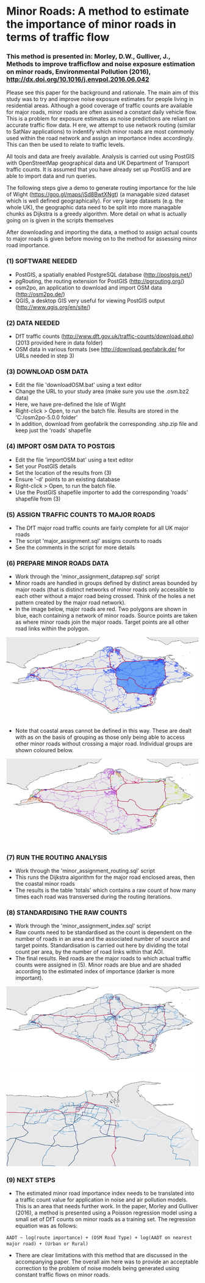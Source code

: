 # Minor Roads: A method to estimate the importance of minor roads in terms of traffic flow

### This method is presented in: Morley, D.W., Gulliver, J., Methods to improve trafficflow and noise exposure estimation on minor roads,  Environmental Pollution (2016), http://dx.doi.org/10.1016/j.envpol.2016.06.042 

Please see this paper for the background and rationale. The main aim of this study was to try and improve noise exposure estimates for people living in residential areas. Although a good coverage of traffic counts are available for major roads, minor roads are often assined a constant daily vehicle flow. This is a problem for exposure estimates as noise predictions are reliant on accurate traffic flow data. H ere, we attempt to use network routing (similar to SatNav applications) to indentify which minor roads are most commonly used within the road network and assign an importance index accordingly. This can then be used to relate to traffic levels. 

All tools and data are freely available. Analysis is carried out using PostGIS with OpenStreetMap geographical data and UK Department of Transport traffic counts. It is assumed that you have already set up PostGIS and are able to import data and run queries.

The following steps give a demo to generate routing importance for the Isle of Wight (https://goo.gl/maps/jSd8BwtXNgt) (a managable sized dataset which is well defined geographically). For very large datasets (e.g. the whole UK), the geographic data need to be split into more managable chunks as Dijkstra is a greedy algorithm. More detail on what is actually going on is given in the scripts themselves

After downloading and importing the data, a method to assign actual counts to major roads is given before moving on to the method for assessing minor road importance.


### (1) SOFTWARE NEEDED
- PostGIS, a spatially enabled PostgreSQL database (http://postgis.net/)
- pgRouting, the routing extension for PostGIS (http://pgrouting.org/)
- osm2po, an application to download and import OSM data (http://osm2po.de/)
- QGIS, a desktop GIS very useful for viewing PostGIS output (http://www.qgis.org/en/site/)

### (2) DATA NEEDED
- DfT traffic counts (http://www.dft.gov.uk/traffic-counts/download.php) (2013 provided here in data folder)
- OSM data in various formats (see http://download.geofabrik.de/ for URLs needed in step 3)

### (3) DOWNLOAD OSM DATA
- Edit the file 'downloadOSM.bat' using a text editor
- Change the URL to your study area (make sure you use the .osm.bz2 data)
- Here, we have pre-defined the Isle of Wight
- Right-click > Open, to run the batch file. Results are stored in the 'C:/osm2po-5.0.0 folder'
- In addition, download from geofabrik the corresponding .shp.zip file and keep just the 'roads' shapefile

### (4) IMPORT OSM DATA TO POSTGIS
- Edit the file 'importOSM.bat' using a text editor
- Set your PostGIS details
- Set the location of the results from (3)
- Ensure '-d' points to an existing database 
- Right-click > Open, to run the batch file.
- Use the PostGIS shapefile importer to add the corresponding 'roads' shapefile from (3)

### (5) ASSIGN TRAFFIC COUNTS TO MAJOR ROADS
- The DfT major road traffic counts are fairly complete for all UK major roads
- The script 'major_assignment.sql' assigns counts to roads
- See the comments in the script for more details

### (6) PREPARE MINOR ROADS DATA
- Work through the 'minor_assignment_dataprep.sql' script 
- Minor roads are handled in groups defined by distinct areas bounded by major roads (that is distinct networks of minor roads only accessible to each other without a major road being crossed. Think of the holes a net pattern created by the major road network).
- In the image below, major roads are red. Two polygons are shown in blue, each containing a network of minor roads. Source points are taken as where minor roads join the major roads. Target points are all other road links within the polygon.

![iow1](/png/iow1.PNG)

- Note that coastal areas cannot be defined in this way. These are dealt with as on the basis of grouping as those only being able to access other minor roads without crossing a major road. Individual groups are shown coloured below.

![iow2](/png/iow2.PNG)

### (7) RUN THE ROUTING ANALYSIS
- Work through the 'minor_assignment_routing.sql' script 
- This runs the Dijkstra algorithm for the major road enclosed areas, then the coastal minor roads
- The results is the table 'totals' which contains a raw count of how many times each road was transversed during the routing iterations.

### (8) STANDARDISING THE RAW COUNTS
- Work through the 'minor_assignment_index.sql' script 
- Raw counts need to be standardised as the count is dependent on the number of roads in an area and the associated number of source and target points. Standardisation is carried out here by dividing the total count per area, by the number of road links within that AOI.
- The final results. Red roads are the major roads to which actual traffic counts were assigned in (5). Minor roads are blue and are shaded according to the estimated index of importance (darker is more important).

![iow3](/png/iow3.PNG)
![iow4](/png/iow4.PNG)

### (9) NEXT STEPS
- The estimated minor road importance index needs to be translated into a traffic count value for application in noise and air pollution models. This is an area that needs further work. In the paper, Morley and Gulliver (2016), a method is presented using a Poisson regression model using a small set of DfT counts on minor roads as a training set. The regression equation was as follows:

```
AADT ~ log(route importance) + (OSM Road Type) + log(AADT on nearest major road) + (Urban or Rural)
```

- There are clear limitations with this method that are discussed in the accompanying paper. The overall aim here was to provide an acceptable correction to the problem of noise models being generated using constant traffic flows on minor roads.







